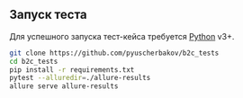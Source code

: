 
## Запуск теста

Для успешного запуска тест-кейса требуется  [Python](https://www.python.org/) v3+.


```sh
git clone https://github.com/pyuscherbakov/b2c_tests
cd b2c_tests
pip install -r requirements.txt 
pytest --alluredir=./allure-results
allure serve allure-results
```
